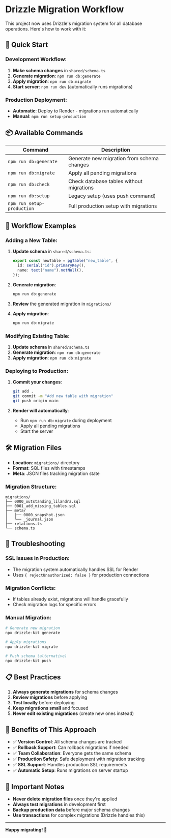 # Drizzle Migration Workflow

This project now uses Drizzle's migration system for all database operations. Here's how to work with it:

## 🚀 **Quick Start**

### **Development Workflow:**

1. **Make schema changes** in `shared/schema.ts`
2. **Generate migration**: `npm run db:generate`
3. **Apply migration**: `npm run db:migrate`
4. **Start server**: `npm run dev` (automatically runs migrations)

### **Production Deployment:**

- **Automatic**: Deploy to Render - migrations run automatically
- **Manual**: `npm run setup-production`

## 📦 **Available Commands**

| Command | Description |
|---------|-------------|
| `npm run db:generate` | Generate new migration from schema changes |
| `npm run db:migrate` | Apply all pending migrations |
| `npm run db:check` | Check database tables without migrations |
| `npm run db:setup` | Legacy setup (uses push command) |
| `npm run setup-production` | Full production setup with migrations |

## 🔄 **Workflow Examples**

### **Adding a New Table:**

1. **Update schema** in `shared/schema.ts`:
   ```typescript
   export const newTable = pgTable("new_table", {
     id: serial("id").primaryKey(),
     name: text("name").notNull(),
   });
   ```

2. **Generate migration**:
   ```bash
   npm run db:generate
   ```

3. **Review** the generated migration in `migrations/`

4. **Apply migration**:
   ```bash
   npm run db:migrate
   ```

### **Modifying Existing Table:**

1. **Update schema** in `shared/schema.ts`
2. **Generate migration**: `npm run db:generate`
3. **Apply migration**: `npm run db:migrate`

### **Deploying to Production:**

1. **Commit your changes**:
   ```bash
   git add .
   git commit -m "Add new table with migration"
   git push origin main
   ```

2. **Render will automatically**:
   - Run `npm run db:migrate` during deployment
   - Apply all pending migrations
   - Start the server

## 🛠️ **Migration Files**

- **Location**: `migrations/` directory
- **Format**: SQL files with timestamps
- **Meta**: JSON files tracking migration state

### **Migration Structure:**
```
migrations/
├── 0000_outstanding_lilandra.sql
├── 0001_add_missing_tables.sql
├── meta/
│   ├── 0000_snapshot.json
│   └── _journal.json
├── relations.ts
└── schema.ts
```

## 🔧 **Troubleshooting**

### **SSL Issues in Production:**
- The migration system automatically handles SSL for Render
- Uses `{ rejectUnauthorized: false }` for production connections

### **Migration Conflicts:**
- If tables already exist, migrations will handle gracefully
- Check migration logs for specific errors

### **Manual Migration:**
```bash
# Generate new migration
npx drizzle-kit generate

# Apply migrations
npx drizzle-kit migrate

# Push schema (alternative)
npx drizzle-kit push
```

## 📋 **Best Practices**

1. **Always generate migrations** for schema changes
2. **Review migrations** before applying
3. **Test locally** before deploying
4. **Keep migrations small** and focused
5. **Never edit existing migrations** (create new ones instead)

## 🎯 **Benefits of This Approach**

- ✅ **Version Control**: All schema changes are tracked
- ✅ **Rollback Support**: Can rollback migrations if needed
- ✅ **Team Collaboration**: Everyone gets the same schema
- ✅ **Production Safety**: Safe deployment with migration tracking
- ✅ **SSL Support**: Handles production SSL requirements
- ✅ **Automatic Setup**: Runs migrations on server startup

## 🚨 **Important Notes**

- **Never delete migration files** once they're applied
- **Always test migrations** in development first
- **Backup production data** before major schema changes
- **Use transactions** for complex migrations (Drizzle handles this)

---

**Happy migrating! 🎉** 